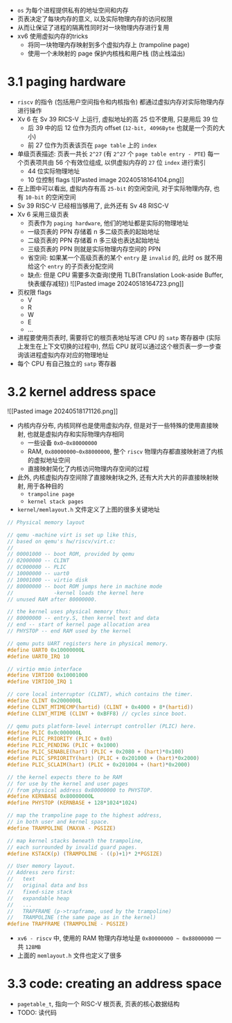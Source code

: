 - `os` 为每个进程提供私有的地址空间和内存
- 页表决定了每块内存的意义, 以及实际物理内存的访问权限
- 从而让保证了进程的隔离性同时对一块物理内存进行复用
- xv6 使用虚拟内存的tricks
	- 将同一块物理内存映射到多个虚拟内存上 (trampoline page)
	- 使用一个未映射的 page 保护内核栈和用户栈 (防止栈溢出)

# 3.1 paging hardware
- `riscv` 的指令 (包括用户空间指令和内核指令) 都通过虚拟内存对实际物理内存进行操作
- Xv 6 在 Sv 39 RICS-V 上运行, 虚拟地址的高 25 位不使用, 只是用后 39 位
	- 后 39 中的后 12 位作为页内 offset (`12-bit, 4096Byte` 也就是一个页的大小)
	- 前 27 位作为页表该页在 `page table` 上的 `index`
- 单级页表描述: 页表一共长 `2^27` (有 `2^27` 个 `page table entry - PTE`) 每一个页表项共由 56 个有效位组成, 以供虚拟内存的 `27` 位 `index` 进行索引
	- 44 位实际物理地址
	- 10 位控制 flags
![[Pasted image 20240518164104.png]]
- 在上图中可以看出, 虚拟内存有高 `25-bit` 的空闲空间, 对于实际物理内存, 也有 `10-bit` 的空闲空间
- Sv 39 RISC-V 已经相当够用了, 此外还有 Sv 48 RISC-V
- Xv 6 采用三级页表
	- 页表作为 `paging hardware`, 他们的地址都是实际的物理地址
	- 一级页表的 PPN 存储着 n 多二级页表的起始地址
	- 二级页表的 PPN 存储着 n 多三级也表达起始地址
	- 三级页表的 PPN 则就是实际物理内存空间的 PPN
	- 省空间: 如果某一个高级页表的某个 `entry` 是 ` invalid ` 的, 此时 os 就不用给这个 `entry` 的子页表分配空间
	- 缺点: 但是 CPU 需要多次查询(使用 TLB(Translation Look-aside Buffer, 快表缓存减轻))
![[Pasted image 20240518164723.png]]
- 页权限 flags
	- V
	- R
	- W
	- E
	- ...
- 进程要使用页表时, 需要将它的根页表地址写进 CPU 的 `satp` 寄存器中 (实际上发生在上下文切换的过程中), 然后 CPU 就可以通过这个根页表一步一步查询该进程虚拟内存对应的物理地址
- 每个 CPU 有自己独立的 `satp` 寄存器

# 3.2 kernel address space
![[Pasted image 20240518171126.png]]
- 内核内存分布, 内核同样也是使用虚拟内存, 但是对于一些特殊的使用直接映射, 也就是虚拟内存和实际物理内存相同
	- 一些设备 `0x0~0x80000000`
	- RAM, `0x80000000~0x88000000`, 整个 `riscv` 物理内存都直接映射进了内核的虚拟地址空间
	- 直接映射简化了内核访问物理内存空间的过程
- 此外, 内核虚拟内存空间除了直接映射块之外, 还有大片大片的非直接映射映射, 用于各种目的
	- `trampoline page`
	- `kernel stack pages`
- `kernel/memlayout.h` 文件定义了上图的很多关键地址
```c
// Physical memory layout

// qemu -machine virt is set up like this,
// based on qemu's hw/riscv/virt.c:
//
// 00001000 -- boot ROM, provided by qemu
// 02000000 -- CLINT
// 0C000000 -- PLIC
// 10000000 -- uart0 
// 10001000 -- virtio disk 
// 80000000 -- boot ROM jumps here in machine mode
//             -kernel loads the kernel here
// unused RAM after 80000000.

// the kernel uses physical memory thus:
// 80000000 -- entry.S, then kernel text and data
// end -- start of kernel page allocation area
// PHYSTOP -- end RAM used by the kernel

// qemu puts UART registers here in physical memory.
#define UART0 0x10000000L
#define UART0_IRQ 10

// virtio mmio interface
#define VIRTIO0 0x10001000
#define VIRTIO0_IRQ 1

// core local interruptor (CLINT), which contains the timer.
#define CLINT 0x2000000L
#define CLINT_MTIMECMP(hartid) (CLINT + 0x4000 + 8*(hartid))
#define CLINT_MTIME (CLINT + 0xBFF8) // cycles since boot.

// qemu puts platform-level interrupt controller (PLIC) here.
#define PLIC 0x0c000000L
#define PLIC_PRIORITY (PLIC + 0x0)
#define PLIC_PENDING (PLIC + 0x1000)
#define PLIC_SENABLE(hart) (PLIC + 0x2080 + (hart)*0x100)
#define PLIC_SPRIORITY(hart) (PLIC + 0x201000 + (hart)*0x2000)
#define PLIC_SCLAIM(hart) (PLIC + 0x201004 + (hart)*0x2000)

// the kernel expects there to be RAM
// for use by the kernel and user pages
// from physical address 0x80000000 to PHYSTOP.
#define KERNBASE 0x80000000L
#define PHYSTOP (KERNBASE + 128*1024*1024)

// map the trampoline page to the highest address,
// in both user and kernel space.
#define TRAMPOLINE (MAXVA - PGSIZE)

// map kernel stacks beneath the trampoline,
// each surrounded by invalid guard pages.
#define KSTACK(p) (TRAMPOLINE - ((p)+1)* 2*PGSIZE)

// User memory layout.
// Address zero first:
//   text
//   original data and bss
//   fixed-size stack
//   expandable heap
//   ...
//   TRAPFRAME (p->trapframe, used by the trampoline)
//   TRAMPOLINE (the same page as in the kernel)
#define TRAPFRAME (TRAMPOLINE - PGSIZE)

```
- `xv6 - riscv` 中, 使用的 RAM 物理内存地址是 `0x80000000 ~ 0x88000000` 一共 `128MB`
- 上面的 `memlayout.h` 文件也定义了很多

# 3.3 code: creating an address space
- `pagetable_t`, 指向一个 RISC-V 根页表, 页表的核心数据结构
- TODO: 读代码